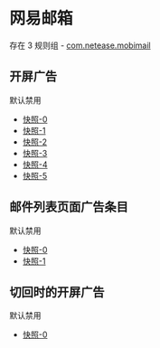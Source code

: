 # 网易邮箱

存在 3 规则组 - [com.netease.mobimail](/src/apps/com.netease.mobimail.ts)

## 开屏广告

默认禁用

- [快照-0](https://i.gkd.li/i/12686132)
- [快照-1](https://i.gkd.li/i/13328441)
- [快照-2](https://i.gkd.li/i/13800060)
- [快照-3](https://i.gkd.li/i/12686093)
- [快照-4](https://i.gkd.li/i/12667519)
- [快照-5](https://i.gkd.li/i/13328425)

## 邮件列表页面广告条目

默认禁用

- [快照-0](https://i.gkd.li/i/12683488)
- [快照-1](https://i.gkd.li/i/12683511)

## 切回时的开屏广告

默认禁用

- [快照-0](https://i.gkd.li/i/12685745)
